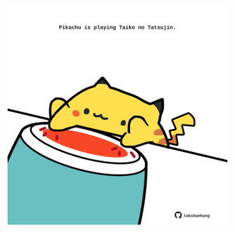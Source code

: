 <!-- built at 27/11/2024, 22:00:44 UTC -->
<p align="center">
  <img width="500" height="500" src="./ReadmeImage.svg">
</p>
